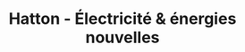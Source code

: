 ---
title: "Hatton - Électricité & énergies nouvelles"
url: /saint-saturnin/hatton-electricite-und-energies-nouvelles/
shop: Elektrisch
---